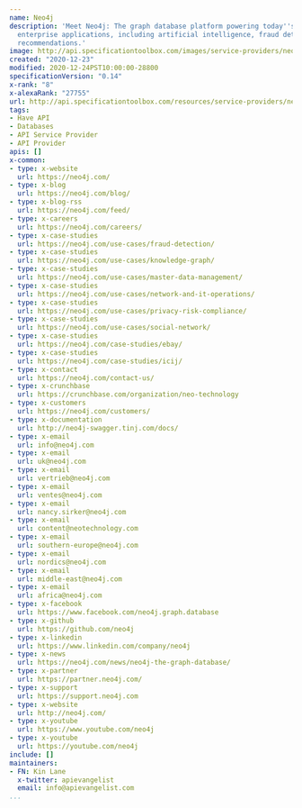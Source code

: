 ```yaml
---
name: Neo4j
description: 'Meet Neo4j: The graph database platform powering today''s mission-critical
  enterprise applications, including artificial intelligence, fraud detection and
  recommendations.'
image: http://api.specificationtoolbox.com/images/service-providers/neo4j.jpg
created: "2020-12-23"
modified: 2020-12-24PST10:00:00-28800
specificationVersion: "0.14"
x-rank: "8"
x-alexaRank: "27755"
url: http://api.specificationtoolbox.com/resources/service-providers/neo4j/
tags:
- Have API
- Databases
- API Service Provider
- API Provider
apis: []
x-common:
- type: x-website
  url: https://neo4j.com/
- type: x-blog
  url: https://neo4j.com/blog/
- type: x-blog-rss
  url: https://neo4j.com/feed/
- type: x-careers
  url: https://neo4j.com/careers/
- type: x-case-studies
  url: https://neo4j.com/use-cases/fraud-detection/
- type: x-case-studies
  url: https://neo4j.com/use-cases/knowledge-graph/
- type: x-case-studies
  url: https://neo4j.com/use-cases/master-data-management/
- type: x-case-studies
  url: https://neo4j.com/use-cases/network-and-it-operations/
- type: x-case-studies
  url: https://neo4j.com/use-cases/privacy-risk-compliance/
- type: x-case-studies
  url: https://neo4j.com/use-cases/social-network/
- type: x-case-studies
  url: https://neo4j.com/case-studies/ebay/
- type: x-case-studies
  url: https://neo4j.com/case-studies/icij/
- type: x-contact
  url: https://neo4j.com/contact-us/
- type: x-crunchbase
  url: https://crunchbase.com/organization/neo-technology
- type: x-customers
  url: https://neo4j.com/customers/
- type: x-documentation
  url: http://neo4j-swagger.tinj.com/docs/
- type: x-email
  url: info@neo4j.com
- type: x-email
  url: uk@neo4j.com
- type: x-email
  url: vertrieb@neo4j.com
- type: x-email
  url: ventes@neo4j.com
- type: x-email
  url: nancy.sirker@neo4j.com
- type: x-email
  url: content@neotechnology.com
- type: x-email
  url: southern-europe@neo4j.com
- type: x-email
  url: nordics@neo4j.com
- type: x-email
  url: middle-east@neo4j.com
- type: x-email
  url: africa@neo4j.com
- type: x-facebook
  url: https://www.facebook.com/neo4j.graph.database
- type: x-github
  url: https://github.com/neo4j
- type: x-linkedin
  url: https://www.linkedin.com/company/neo4j
- type: x-news
  url: https://neo4j.com/news/neo4j-the-graph-database/
- type: x-partner
  url: https://partner.neo4j.com/
- type: x-support
  url: https://support.neo4j.com
- type: x-website
  url: http://neo4j.com/
- type: x-youtube
  url: https://www.youtube.com/neo4j
- type: x-youtube
  url: https://youtube.com/neo4j
include: []
maintainers:
- FN: Kin Lane
  x-twitter: apievangelist
  email: info@apievangelist.com
...
```


